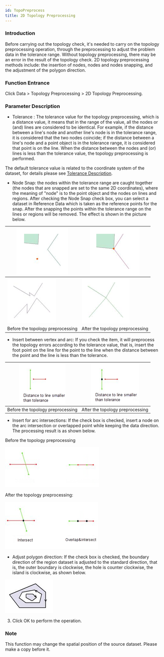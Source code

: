 ```yaml
---
id: TopoPreprocess
title: 2D Topology Preprocessing
---
```

### Introduction

Before carrying out the topology check, it's needed to carry on the topology
preprocessing operation, through the preprocessing to adjust the problem data
in the tolerance range. Without topology preprocessing, there may be an error
in the result of the topology check. 2D topology preprocessing methods
include: the insertion of nodes, nodes and nodes snapping, and the adjustment
of the polygon direction.

### Function Entrance

Click Data > Topology Preprocessing > 2D Topology Preprocessing.

###  Parameter Description

* Tolerance : The tolerance value for the topology preprocessing, which is a distance value, it means that in the range of the value, all the nodes or (and) lines are considered to be identical. For example, if the distance between a line's node and another line's node is in the tolerance range, it is considered that the two nodes coincide; if the distance between a line's node and a point object is in the tolerance range, it is considered that point is on the line. When the distance between the nodes and (or) lines is less than the tolerance value, the topology preprocessing is performed. 

The default tolerance value is related to the coordinate system of the dataset, for details please see [Tolerance Description](../Tolerance).

* Node Snap: the nodes within the tolerance range are caught together (the nodes that are snapped are set to the same 2D coordinates), where the meaning of "node" is to the point object and the nodes on lines and regions. After checking the Node Snap check box, you can select a dataset in Reference Data which is taken as the reference points for the snap. After the snapping the points within the tolerance range on the lines or regions will be removed. The effect is shown in the picture below.  

![](img/TopoPreprocess1.png) | ![](img/TopoPreprocess2.png)  
---|---  
![](img/TopoPreprocess3.png) | ![](img/TopoPreprocess4.png)  
Before the topology preprocessing | After the topology preprocessing  

* Insert between vertex and arc: If you check the item, it will preprocess the topology errors according to the tolerance value, that is, insert the foot point on the line for the point to the line when the distance between the point and the line is less than the tolerance.  

![](img/TopoPreprocess5.png) | ![](img/TopoPreprocess6.png)  
---|---  
Before the topology preprocessing | After the topology preprocessing  

* Insert for arc intersections: If the check box is checked, insert a node on the arc intersection or overlapped point while keeping the data direction. The processing result is as shown below.  

Before the topology preprocessing 

![](img/TopoPreprocess7.png)  

After the topology preprocessing:

![](img/TopoPreprocess8.png)  

* Adjust polygon direction: If the check box is checked, the boundary direction of the region dataset is adjusted to the standard direction, that is, the outer boundary is clockwise, the hole is counter clockwise, the island is clockwise, as shown below.  

![](img/TopoPreprocess9.png)  

  3. Click OK to perform the operation.

### Note

This function may change the spatial position of the source dataset. Please make a copy before it.

